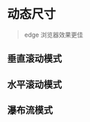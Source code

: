 # 动态尺寸

> edge 浏览器效果更佳

## 垂直滚动模式

<demo vue="dynamic/vertical.vue" />

## 水平滚动模式

<demo vue="dynamic/horizontal.vue" />

## 瀑布流模式

<demo vue="dynamic/waterfall.vue" />
